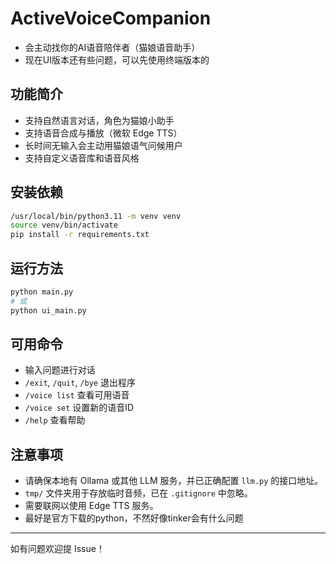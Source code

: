 # ActiveVoiceCompanion

- 会主动找你的AI语音陪伴者（猫娘语音助手）
- 现在UI版本还有些问题，可以先使用终端版本的


## 功能简介

- 支持自然语言对话，角色为猫娘小助手
- 支持语音合成与播放（微软 Edge TTS）
- 长时间无输入会主动用猫娘语气问候用户
- 支持自定义语音库和语音风格

## 安装依赖
```bash
/usr/local/bin/python3.11 -m venv venv
source venv/bin/activate
pip install -r requirements.txt
```

## 运行方法

```bash
python main.py
# 或
python ui_main.py
```

## 可用命令

- 输入问题进行对话
- `/exit`, `/quit`, `/bye` 退出程序
- `/voice list` 查看可用语音
- `/voice set` 设置新的语音ID
- `/help` 查看帮助

## 注意事项

- 请确保本地有 Ollama 或其他 LLM 服务，并已正确配置 `llm.py` 的接口地址。
- `tmp/` 文件夹用于存放临时音频，已在 `.gitignore` 中忽略。
- 需要联网以使用 Edge TTS 服务。
- 最好是官方下载的python，不然好像tinker会有什么问题

---

如有问题欢迎提 Issue！